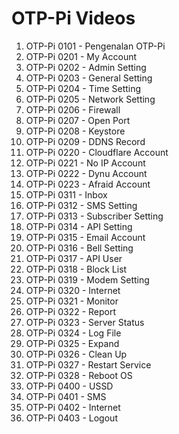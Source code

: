 # OTP-Pi Videos

1. OTP-Pi 0101 - Pengenalan OTP-Pi
2. OTP-Pi 0201 - My Account
3. OTP-Pi 0202 - Admin Setting
4. OTP-Pi 0203 - General Setting
5. OTP-Pi 0204 - Time Setting
6. OTP-Pi 0205 - Network Setting
7. OTP-Pi 0206 - Firewall
8. OTP-Pi 0207 - Open Port
9. OTP-Pi 0208 - Keystore
10. OTP-Pi 0209 - DDNS Record
11. OTP-Pi 0220 - Cloudflare Account
12. OTP-Pi 0221 - No IP Account
13. OTP-Pi 0222 - Dynu Account
14. OTP-Pi 0223 - Afraid Account
15. OTP-Pi 0311 - Inbox
16. OTP-Pi 0312 - SMS Setting
17. OTP-Pi 0313 - Subscriber Setting
18. OTP-Pi 0314 - API Setting
19. OTP-Pi 0315 - Email Account
20. OTP-Pi 0316 - Bell Setting
21. OTP-Pi 0317 - API User
22. OTP-Pi 0318 - Block List
23. OTP-Pi 0319 - Modem Setting
24. OTP-Pi 0320 - Internet
25. OTP-Pi 0321 - Monitor
26. OTP-Pi 0322 - Report
27. OTP-Pi 0323 - Server Status
28. OTP-Pi 0324 - Log File
29. OTP-Pi 0325 - Expand
30. OTP-Pi 0326 - Clean Up
31. OTP-Pi 0327 - Restart Service
32. OTP-Pi 0328 - Reboot OS
33. OTP-Pi 0400 - USSD
34. OTP-Pi 0401 - SMS
35. OTP-Pi 0402 - Internet
36. OTP-Pi 0403 - Logout



